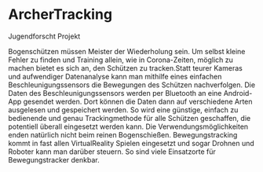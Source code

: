# ArcherTracking
Jugendforscht Projekt 

Bogenschützen müssen Meister der Wiederholung sein. Um selbst kleine Fehler zu finden und Training allein, wie in Corona-Zeiten, möglich zu machen bietet es sich an, den Schützen zu tracken.Statt teurer Kameras und aufwendiger Datenanalyse kann man mithilfe eines einfachen Beschleunigungssensors die Bewegungen des Schützen nachverfolgen. Die Daten des Beschleunigungssensors  werden per Bluetooth an eine Android-App gesendet werden. Dort können die Daten dann auf verschiedene Arten ausgelesen und gespeichert werden. So wird eine günstige, einfach zu bedienende und genau Trackingmethode für alle Schützen geschaffen, die potentiell überall eingesetzt werden kann. Die Verwendungsmöglichkeiten enden natürlich nicht beim reinen Bogenschießen. Bewegungstracking kommt in fast allen VirtualReality Spielen eingesetzt und sogar Drohnen und Roboter kann man darüber steuern. So sind viele Einsatzorte für Bewegungstracker denkbar.
